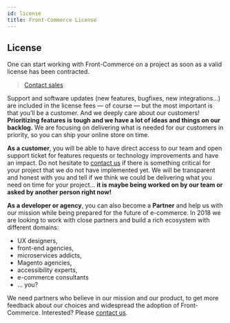 ```yaml
---
id: license
title: Front-Commerce License
---
```


## License

One can start working with Front-Commerce on a project as soon as a valid
license has been contracted.

<blockquote class="center">
<a href="mailto:contact@front-commerce.com" class="link primary button">Contact sales</a>
</blockquote>

Support and software updates (new features, bugfixes, new integrations…) are
included in the license fees — of course — but the most important is that you’ll
be a customer. And we deeply care about our customers! **Prioritizing features
is tough and we have a lot of ideas and things on our backlog.** We are focusing
on delivering what is needed for our customers in priority, so you can ship your
online store on time.

**As a customer**, you will be able to have direct access to our team and open
support ticket for features requests or technology improvements and have an
impact. Do not hesitate to [contact us](mailto:contact@front-commerce.com) if
there is something critical for your project that we do not have implemented
yet. We will be transparent and honest with you and tell if we think we could be
delivering what you need on time for your project… **it is maybe being worked on
by our team or asked by another person right now!**

**As a developer or agency**, you can also become a **Partner** and help us with our
mission while being prepared for the future of e-commerce. In 2018 we are
looking to work with close partners and build a rich ecosystem with different
domains:

- UX designers,
- front-end agencies,
- microservices addicts,
- Magento agencies,
- accessibility experts,
- e-commerce consultants
- … you?

We need partners who believe in our mission and our product, to get more
feedback about our choices and widespread the adoption of Front-Commerce.
Interested? Please [contact us](mailto:contact@front-commerce.com).
